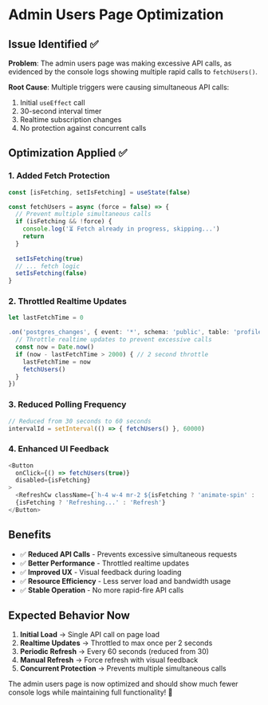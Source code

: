 # Admin Users Page Optimization

## Issue Identified ✅

**Problem**: The admin users page was making excessive API calls, as evidenced by the console logs showing multiple rapid calls to `fetchUsers()`.

**Root Cause**: Multiple triggers were causing simultaneous API calls:
1. Initial `useEffect` call
2. 30-second interval timer
3. Realtime subscription changes
4. No protection against concurrent calls

## Optimization Applied ✅

### 1. **Added Fetch Protection**
```typescript
const [isFetching, setIsFetching] = useState(false)

const fetchUsers = async (force = false) => {
  // Prevent multiple simultaneous calls
  if (isFetching && !force) {
    console.log('⏳ Fetch already in progress, skipping...')
    return
  }
  
  setIsFetching(true)
  // ... fetch logic
  setIsFetching(false)
}
```

### 2. **Throttled Realtime Updates**
```typescript
let lastFetchTime = 0

.on('postgres_changes', { event: '*', schema: 'public', table: 'profiles' }, () => {
  // Throttle realtime updates to prevent excessive calls
  const now = Date.now()
  if (now - lastFetchTime > 2000) { // 2 second throttle
    lastFetchTime = now
    fetchUsers()
  }
})
```

### 3. **Reduced Polling Frequency**
```typescript
// Reduced from 30 seconds to 60 seconds
intervalId = setInterval(() => { fetchUsers() }, 60000)
```

### 4. **Enhanced UI Feedback**
```typescript
<Button 
  onClick={() => fetchUsers(true)}
  disabled={isFetching}
>
  <RefreshCw className={`h-4 w-4 mr-2 ${isFetching ? 'animate-spin' : ''}`} />
  {isFetching ? 'Refreshing...' : 'Refresh'}
</Button>
```

## Benefits

- ✅ **Reduced API Calls** - Prevents excessive simultaneous requests
- ✅ **Better Performance** - Throttled realtime updates
- ✅ **Improved UX** - Visual feedback during loading
- ✅ **Resource Efficiency** - Less server load and bandwidth usage
- ✅ **Stable Operation** - No more rapid-fire API calls

## Expected Behavior Now

1. **Initial Load** → Single API call on page load
2. **Realtime Updates** → Throttled to max once per 2 seconds
3. **Periodic Refresh** → Every 60 seconds (reduced from 30)
4. **Manual Refresh** → Force refresh with visual feedback
5. **Concurrent Protection** → Prevents multiple simultaneous calls

The admin users page is now optimized and should show much fewer console logs while maintaining full functionality! 🚀
